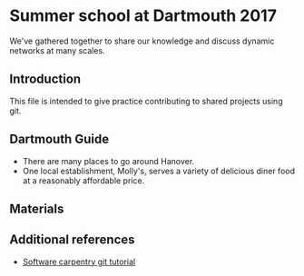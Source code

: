# Summer school at Dartmouth 2017

We've gathered together to share our knowledge and discuss dynamic networks at many scales.

## Introduction

This file is intended to give practice contributing to shared projects using git.

## Dartmouth Guide

- There are many places to go around Hanover. 
- One local establishment, Molly's, serves a variety of delicious diner food at a reasonably affordable price.

## Materials

## Additional references
- [Software carpentry git tutorial](https://swcarpentry.github.io/git-novice/)
